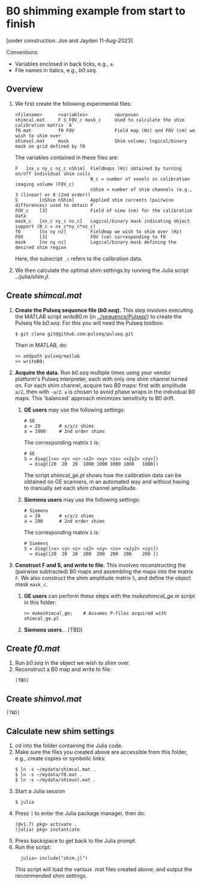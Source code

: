 # B0 shimming example from start to finish

[under construction. Jon and Jayden 11-Aug-2023]

Conventions:
* Variables enclosed in back ticks, e.g., `a`.
* File names in italics, e.g., *b0.seq*.


## Overview 

1. We first create the following experimental files:
    ```
    <filename>      <variables>          <purpose>
    shimcal.mat     F S FOV_c mask_c     Used to calculate the shim calibration matrix `A`
    f0.mat          f0 FOV               Field map (Hz) and FOV (cm) we wish to shim over
    shimvol.mat     mask                 Shim volume; logical/binary mask on grid defined by f0
    ```

    The variables contained in these files are:
    ```
    F   [nx_x ny_c nz_c nShim]  Fieldmaps (Hz) obtained by turning on/off individual shim coils
                                N_c = number of voxels in calibration imaging volume (FOV_c)
                                nShim = number of shim channels (e.g., 3 (linear) or 8 (2nd order))
    S        [nShim nShim]      Applied shim currents (pairwise differences) used to obtain F
    FOV_c    [3]                Field of view (cm) for the calibration data
    mask_c   [nx_c ny_c nz_c]   Logical/binary mask indicating object support (N_c = nx_c*ny_c*nz_c)
    f0       [nx ny nz]         Fieldmap we wish to shim over (Hz)
    FOV      [3]                FOV (cm) corresponding to f0
    mask     [nx ny nz]         Logical/binary mask defining the desired shim region
    ```
    Here, the subscript `_c` refers to the calibration data.

2. We then calculate the optimal shim settings by running the Julia
script *../julia/shim.jl*.


## Create *shimcal.mat*

1. **Create the Pulseq sequence file (*b0.seq*).**
    This step involves executing the MATLAB script *writeB0.m*
    (in [../sequence/Pulseq/](../sequence/Pulseq/))
    to create the Pulseq file *b0.seq*.
    For this you will need the Pulseq toolbox:
    ```
    $ git clone git@github.com:pulseq/pulseq.git
    ```
    Then in MATLAB, do:
    ```
    >> addpath pulseq/matlab
    >> writeB0;
    ```

2. **Acquire the data.**
    Run *b0.seq* multiple times using your vendor platform's Pulseq interpreter, 
    each with only one shim channel turned on.
    For each shim channel, acquire two B0 maps:
    first with amplitude `a/2`, then with `-a/2`. 
    `a` is chosen to avoid phase wraps in the individual B0 maps.
    This 'balanced' approach minimizes sensitivity to B0 drift.

    1. **GE users** may use the following settings:
        ```
        # GE
        a = 20       # x/y/z shims
        a = 1000     # 2nd order shims
        ```
        The corresponding matrix `S` is:
        ```
        # GE
        S = diag([<x> <y> <z> <z2> <xy> <zx> <x2y2> <zy>])
          = diag([20  20  20  1000 1000 1000 1000   1000])
        ```
        The script *shimcal_ge.pl* shows how the calibration data can be obtained on GE scanners,
        in an automated way and without having to manually set each shim channel amplitude.


    2. **Siemens users** may use the following settings:
        ```
        # Siemens
        a = 20       # x/y/z shims
        a = 200      # 2nd order shims
        ```
        The corresponding matrix `S` is:
        ```
        # Siemens
        S = diag([<x> <y> <z> <z2> <xy> <zx> <x2y2> <zy>])
          = diag([20  20  20  200  200  200  200    200 ])   
        ```

3. **Construct F and S, and write to file.**
    This involves reconstructing the (pairwise subtracted) B0 maps 
    and assembling the maps into the matrix `F`. 
    We also construct the shim amplitude matrix `S`, and define the object mask `mask_c`.

    1. **GE users** can perform these steps with the *makeshimcal_ge.m* script in this folder:
        ```
        >> makeshimcal_ge;    # Assumes P-files acquired with shimcal_ge.pl
        ```

    2. **Siemens users**...
       [TBD]
    

## Create *f0.mat*

1. Run *b0.seq* in the object we wish to shim over.
2. Reconstruct a B0 map and write to file:
    ```
    [TBD]
    ```
<!--
    >> getb0init;  % b0init, mask, magraw. Phase unwrapping is done in unwrap/main.jl
    << makef0;
-->


## Create *shimvol.mat*

```
[TBD]
```

<!--
    >> makeshimvol;  % uses FSL (bet) to do skull stripping
-->


## Calculate new shim settings

1. cd into the folder containing the Julia code.
1. Make sure the files you created above are accessible from this folder, 
   e.g., create copies or symbolic links:
   ```
   $ ln -s ~/mydata/shimcal.mat .
   $ ln -s ~/mydata/f0.mat .
   $ ln -s ~/mydata/shimvol.mat .
   ```
1. Start a Julia session 
    ```
    $ julia
    ```
1. Press `]` to enter the Julia package manager, then do:
    ```
    (@v1.7) pkg> activate .
    (julia) pkg> instantiate
    ```
1. Press backspace to get back to the Julia prompt.
1. Run the script:
    ```
      julia> include("shim.jl")
    ```
    This script will load the various .mat files created above,
    and output the recommended shim settings.


